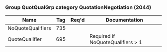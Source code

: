 ### Group QuotQualGrp category QuotationNegotiation (2044)

| Name              | Tag | Req'd | Documentation                     |
|-------------------|-----|----------|-----------------------------------|
| NoQuoteQualifiers | 735 |       |                                   |
| QuoteQualifier    | 695 |       | Required if NoQuoteQualifiers > 1 |

